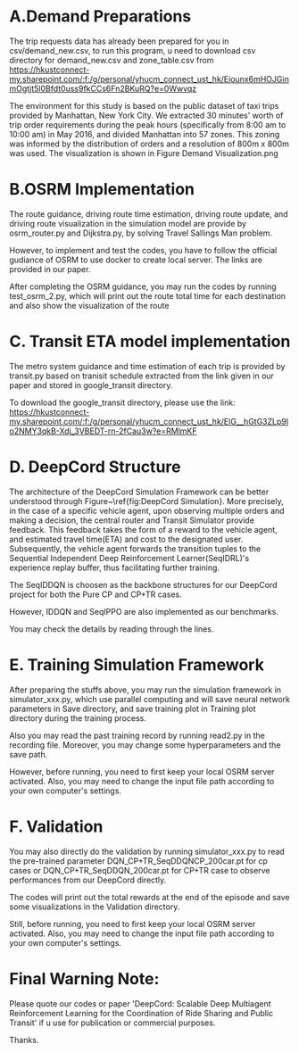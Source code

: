 # A.Demand Preparations
The trip requests data has already been prepared for you in csv/demand_new.csv, to run this program, u need to download csv directory for demand_new.csv and zone_table.csv from https://hkustconnect-my.sharepoint.com/:f:/g/personal/yhucm_connect_ust_hk/Eiounx6mHOJGinmOgtjt5l0Bfdt0uss9fkCCs6Fn2BKuRQ?e=0Wwvqz

The environment for this study is based on the public dataset of taxi trips provided by Manhattan, New York City. We extracted 30 minutes' worth of trip order requirements during the peak hours (specifically from 8:00 am to 10:00 am) in May 2016, and divided Manhattan into 57 zones. This zoning was informed by the distribution of orders and a resolution of 800m x 800m was used. The visualization is shown in Figure Demand Visualization.png

# B.OSRM Implementation 
The route guidance, driving route time estimation, driving route update, and driving route visualization in the simulation model are provide by osrm_router.py and Dijkstra.py, by solving Travel Sallings Man problem.

However, to implement and test the codes, you have to follow the official gudiance of OSRM to use docker to create local server. The links are provided in our paper.

After completing the OSRM guidance, you may run the codes by running test_osrm_2.py, which will print out the route total time for each destination and also show the visualization of the route

# C. Transit ETA model implementation
The metro system guidance and time estimation of each trip is provided by transit.py based on tranisit schedule extracted from the link given in our paper and stored in google_transit directory. 

To download the google_transit directory, please use the link: https://hkustconnect-my.sharepoint.com/:f:/g/personal/yhucm_connect_ust_hk/ElG__hGtG3ZLp9lo2NMY3qkB-Xdj_3VBEDT-rn-2fCau3w?e=RMlmKF


# D. DeepCord Structure
The architecture of the DeepCord Simulation Framework can be better understood through Figure~\ref{fig:DeepCord Simulation}. More precisely, in the case of a specific vehicle agent, upon observing multiple orders and making a decision, the central router and Transit Simulator provide feedback. This feedback takes the form of a reward to the vehicle agent, and estimated travel time(ETA) and cost to the designated user. Subsequently, the vehicle agent forwards the transition tuples to the Sequential Independent Deep Reinforcement Learner(SeqIDRL)'s experience replay buffer, thus facilitating further training.

The SeqIDDQN is choosen as the backbone structures for our DeepCord project for both the Pure CP and CP+TR cases.

However, IDDQN and SeqIPPO are also implemented as our benchmarks.

You may check the details by reading through the lines.

# E. Training Simulation Framework
After preparing the stuffs above, you may run the simulation framework in simulator_xxx.py, which use parallel computing and will save neural network parameters in Save directory, and save training plot in Training plot directory during the training process. 

Also you may read the past training record by running read2.py in the recording file. Moreover, you may change some hyperparameters and the save path.

However, before running, you need to first keep your local OSRM server activated. Also, you may need to change the input file path according to your own computer's settings.

# F. Validation
You may also directly do the validation by running simulator_xxx.py to read the pre-trained parameter DQN_CP+TR_SeqDDQNCP_200car.pt for cp cases or DQN_CP+TR_SeqDDQN_200car.pt for CP+TR case to observe performances from our DeepCord directly. 

The codes will print out the total rewards at the end of the episode and save some visualizations in the Validation directory.

Still, before running, you need to first keep your local OSRM server activated. Also, you may need to change the input file path according to your own computer's settings.

# Final Warning Note:
Please quote our codes or paper 'DeepCord: Scalable Deep Multiagent Reinforcement Learning for the Coordination of Ride Sharing and Public Transit' if u use for publication or commercial purposes.

Thanks.